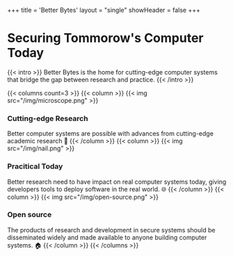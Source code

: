 +++
title = 'Better Bytes'
layout = "single"
showHeader = false
+++

# Securing Tommorow's Computer Today

{{< intro >}}
Better Bytes is the home for cutting-edge computer systems that bridge
the gap between research and practice.
{{< /intro >}}

{{< columns count=3 >}}
{{< column >}}
{{< img src="/img/microscope.png" >}}
### Cutting-edge Research
Better computer systems are possible with advances from cutting-edge academic research 🚀
{{< /column >}}
{{< column >}}
{{< img src="/img/nail.png" >}}
### Pracitical Today
Better research need to have impact on real computer systems today,
giving developers tools to deploy software in the real world. 🌐
{{< /column >}}
{{< column >}}
{{< img src="/img/open-source.png" >}}
### Open source
The products of research and development in secure systems should be
disseminated widely and made available to anyone building computer
systems. 🏠
{{< /column >}}
{{< /columns >}}
